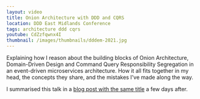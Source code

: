 ```yaml
---
layout: video
title: Onion Architecture with DDD and CQRS
location: DDD East Midlands Conference
tags: architecture ddd cqrs
youtube: CdZzfqwnx4I
thumbnail: /images/thumbnails/dddem-2021.jpg
---
```


Explaining how I reason about the building blocks of Onion Architecture, Domain-Driven Design and Command Query Responsibility Segregation in an event-driven microservices architecture. How it all fits together in my head, the concepts they share, and the mistakes I've made along the way.

I summarised this talk in a [blog post with the same title](/onion-architecture-ddd-cqrs) a few days after.